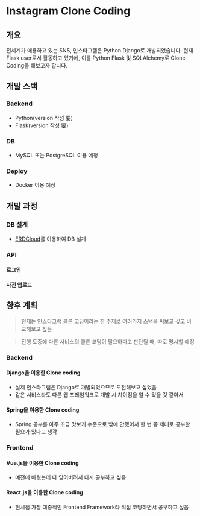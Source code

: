 # Instagram Clone Coding
## 개요
전세계가 애용하고 있는 SNS, 인스타그램은 Python Django로 개발되었습니다. 현재 Flask user로서 활동하고 있기에, 이를 Python Flask 및 SQLAlchemy로 Clone Coding을 해보고자 합니다.

## 개발 스택
### Backend
- Python(version 작성 要)
- Flask(version 작성 要)
### DB
- MySQL 또는 PostgreSQL 이용 예정
### Deploy
- Docker 이용 예정

## 개발 과정
### DB 설계
- [ERDCloud](https://www.erdcloud.com/)를 이용하여 DB 설계
### API
#### 로그인
#### 사진 업로드

## 향후 계획
>현재는 인스타그램 클론 코딩이라는 한 주제로 여러가지 스택을 써보고 싶고 비교해보고 싶음

> 진행 도중에 다른 서비스의 클론 코딩이 필요하다고 판단될 때, 따로 명시할 예정
### Backend
#### Django을 이용한 Clone coding
  - 실제 인스타그램은 Django로 개발되었으므로 도전해보고 싶었음
  - 같은 서비스라도 다른 웹 프레임워크로 개발 시 차이점을 알 수 있을 것 같아서

#### Spring을 이용한 Clone coding
  - Spring 공부를 아주 조금 맛보기 수준으로 밖에 안했어서 한 번 쯤 제대로 공부할 필요가 있다고 생각


### Frontend
#### Vue.js을 이용한 Clone coding
  - 예전에 배웠는데 다 잊어버려서 다시 공부하고 싶음
#### React.js을 이용한 Clone coding
  - 현시점 가장 대중적인 Frontend Framework라 직접 코딩하면서 공부하고 싶음